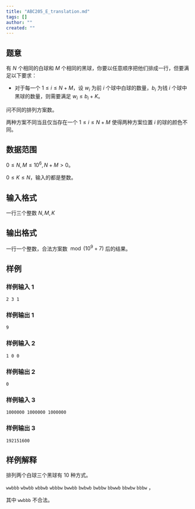 ```yaml
---
title: "ABC205_E_translation.md"
tags: []
author: ""
created: ""
---
```


## 题意

有 $N$ 个相同的白球和 $M$ 个相同的黑球，你要以任意顺序把他们排成一行，但要满足以下要求：

- 对于每一个 $1\le i\le N+M$，设 $w_i$ 为前 $i$ 个球中白球的数量，$b_i$ 为钱 $i$ 个球中黑球的数量，则需要满足 $w_i\le b_i+K$。

问不同的排列方案数。

两种方案不同当且仅当存在一个 $1\le i\le N+M$ 使得两种方案位置 $i$ 的球的颜色不同。 

## 数据范围

$0\le N,M\le 10^6,N+M>0$。  

$0\le K\le N$，输入的都是整数。

## 输入格式

一行三个整数 $N,M,K$

## 输出格式

一行一个整数，合法方案数 $\bmod (10^9+7)$ 后的结果。

## 样例

### 样例输入 1

```
2 3 1
```



### 样例输出 1

```
9
```



### 样例输入 2

```
1 0 0
```



### 样例输出 2

```
0
```



### 样例输入 3

```
1000000 1000000 1000000
```



### 样例输出 3

```
192151600
```



## 样例解释

排列两个白球三个黑球有 $10$ 种方式。

`wwbbb` `wbwbb` `wbbwb` `wbbbw` `bwwbb` `bwbwb` `bwbbw` `bbwwb` `bbwbw` `bbbw` ，

其中 `wwbbb` 不合法。

 


